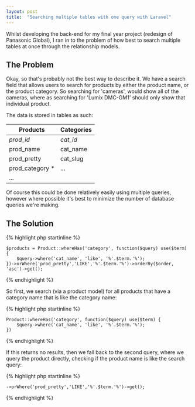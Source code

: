 ```yaml
---
layout: post
title:  "Searching multiple tables with one query with Laravel"
---
```

Whilst developing the back-end for my final year project (redesign of Panasonic Global), I ran in to the problem of how best to search multiple tables at once through the relationship models.

## The Problem

Okay, so that's probably not the best way to describe it. We have a search field that allows users to search for products by either the product name, or the product category. So searching for 'cameras', would show all of the cameras, where as searching for 'Lumix DMC-GM1' should only show that individual product.

The data is stored in tables as such:

| Products | Categories |
|----------|------------|
| *prod_id* | *cat_id* |
| prod_name | cat_name |
| prod_pretty | cat_slug |
| prod_category * | ... |
| ... |


Of course this could be done relatively easily using multiple queries, however where possible it's best to minimize the number of database queries we're making.

## The Solution

{% highlight php startinline %}

    $products = Product::whereHas('category', function($query) use($term) {
        $query->where('cat_name', 'like', '%'.$term.'%');
    })->orWhere('prod_pretty','LIKE','%'.$term.'%')->orderBy($order, 'asc')->get();

{% endhighlight %}

So first, we search (via a product model) for all products that have a category name that is like the category name:

{% highlight php startinline %}

    Product::whereHas('category', function($query) use($term) {
        $query->where('cat_name', 'like', '%'.$term.'%');
    })

{% endhighlight %}

If this returns no results, then we fall back to the second query, where we query the product directly, checking if the product name is like the search query:

{% highlight php startinline %}

    ->orWhere('prod_pretty','LIKE','%'.$term.'%')->get();

{% endhighlight %}
